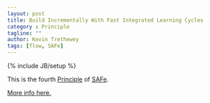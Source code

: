 ```yaml
---
layout: post
title: Build Incrementally With Fast Integrated Learning Cycles
category : Principle
tagline: ""
author: Kevin Trethewey
tags: [flow, SAFe]
---
```

{% include JB/setup %}

This is the fourth [Principle](/principles.html) of [SAFe](/archetype/SAFe/).

[More info here.](http://scaledagileframework.com/build-incrementally-with-fast-integrated-learning-cycles/)


